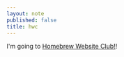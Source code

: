 ```yaml
---
layout: note
published: false
title: hwc
---
```


I'm going to [Homebrew Website Club!](http://indiewebcamp.com/events/2014-04-23-homebrew-website-club)!
